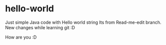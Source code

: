 # hello-world
Just simple Java code with Hello world string
Its from Read-me-edit branch.
New changes while learning git :D

How are you :D